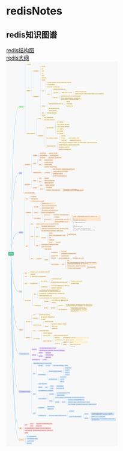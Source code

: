# redisNotes
 ## redis知识图谱
  [redis结构图](https://www.processon.com/view/link/5fcc49e71e08534f6cd72c44)  
  [redis大纲](https://github.com/yanlongLv/redisNotes/blob/master/redisdoc.png)  
 ![image](https://github.com/yanlongLv/redisNotes/blob/master/redis.png)